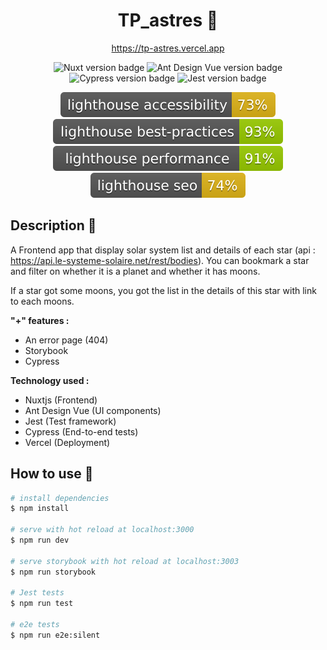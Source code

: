 <h1 align="center">TP_astres 🌠</h1>

<p align="center">
<a href="https://tp-astres.vercel.app" target="_blank">https://tp-astres.vercel.app</a>
</p>

<p align="center">
<img src="https://img.shields.io/badge/nuxt-2.14.12-brightgreen" alt="Nuxt version badge" />
<img src="https://img.shields.io/badge/ant_design_vue-1.7.2-orange" alt="Ant Design Vue version badge" />
<img src="https://img.shields.io/badge/cypress-6.8.0-blue" alt="Cypress version badge" />
<img src="https://img.shields.io/badge/jest-26.6.3-red" alt="Jest version badge" />
</p>

<p align="center">
<img src="./assets/badge/lighthouse_accessibility.svg" alt="Lighthouse accessibility" />
<img src="./assets/badge/lighthouse_best-practices.svg" alt="Lighthouse Best practices" />
<img src="./assets/badge/lighthouse_performance.svg" alt="Lighthouse Performance" />
<img src="./assets/badge/lighthouse_seo.svg" alt="Lighthouse SEO" />
</p>

## Description 📝

A Frontend app that display solar system list and details of each star (api : https://api.le-systeme-solaire.net/rest/bodies). You can bookmark a star and filter on whether it is a planet and whether it has moons.

If a star got some moons, you got the list in the details of this star with link to each moons.

**"+" features :**

- An error page (404)
- Storybook
- Cypress

**Technology used :**

- Nuxtjs (Frontend)
- Ant Design Vue (UI components)
- Jest (Test framework)
- Cypress (End-to-end tests)
- Vercel (Deployment)

## How to use 🔧

```bash
# install dependencies
$ npm install

# serve with hot reload at localhost:3000
$ npm run dev

# serve storybook with hot reload at localhost:3003
$ npm run storybook

# Jest tests
$ npm run test

# e2e tests
$ npm run e2e:silent
```
